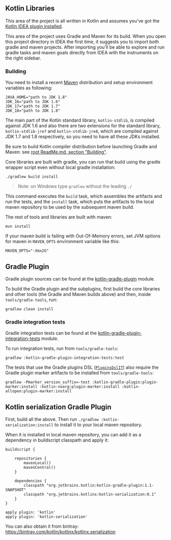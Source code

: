 ## Kotlin Libraries

This area of the project is all written in Kotlin and assumes you've got the [Kotlin IDEA plugin installed](../ReadMe.md#installing-plugin).

This area of the project uses Gradle and Maven for its build. When you open this project directory in IDEA the first time, it suggests you to import both gradle and maven projects. After importing you'll be able to explore and run gradle tasks and maven goals directly from IDEA with the instruments on the right sidebar.

### Building

You need to install a recent [Maven](http://maven.apache.org/) distribution and setup environment variables as following:

    JAVA_HOME="path to JDK 1.8"
    JDK_16="path to JDK 1.6"
    JDK_17="path to JDK 1.7"
    JDK_18="path to JDK 1.8"

The main part of the Kotlin standard library, `kotlin-stdlib`, is compiled against JDK 1.6 and also there are two extensions
for the standard library, `kotlin-stdlib-jre7` and `kotlin-stdlib-jre8`, which are compiled against JDK 1.7 and 1.8 respectively,
so you need to have all these JDKs installed.

Be sure to build Kotlin compiler distribution before launching Gradle and Maven: see [root ReadMe.md, section "Building"](../ReadMe.md#installing-plugin).

Core libraries are built with gradle, you can run that build using the gradle wrapper script even without local gradle installation:
    
    ./gradlew build install
    
> Note: on Windows type `gradlew` without the leading `./`
    
This command executes the `build` task, which assembles the artifacts and run the tests, and the `install` task, which puts the artifacts to the local maven repository to be used by the subsequent maven build.

The rest of tools and libraries are built with maven:

    mvn install

If your maven build is failing with Out-Of-Memory errors, set JVM options for maven in `MAVEN_OPTS` environment variable like this:

    MAVEN_OPTS="-Xmx2G"

## Gradle Plugin

Gradle plugin sources can be found at the [kotlin-gradle-plugin](tools/kotlin-gradle-plugin) module.

To build the Gradle plugin and the subplugins, first build the core libraries and other tools (the Gradle and Maven builds above) and then, inside `tools/gradle-tools`, run:

    gradlew clean install

### Gradle integration tests

Gradle integration tests can be found at the [kotlin-gradle-plugin-integration-tests](tools/kotlin-gradle-plugin-integration-tests) module.

To run integration tests, run from `tools/gradle-tools`:

    gradlew :kotlin-gradle-plugin-integration-tests:test
    
The tests that use the Gradle plugins DSL ([`PluginsDslIT`](https://github.com/JetBrains/kotlin/blob/master/libraries/tools/kotlin-gradle-plugin-integration-tests/src/test/kotlin/org/jetbrains/kotlin/gradle/PluginsDslIT.kt)) also require the Gradle plugin marker artifacts to be installed from `tools/gradle-tools`:

    gradlew -Pmarker_version_suffix=-test :kotlin-gradle-plugin:plugin-marker:install :kotlin-noarg:plugin-marker:install :kotlin-allopen:plugin-marker:install


## Kotlin serialization Gradle Plugin

First, build all the above. Then run `./gradlew :kotlin-serialization:install` to install it to your local maven repository.

When it is installed in local maven repository, you can add it as a dependency in buildscript classpath and apply it:

```
buildscript {

    repositories {
        mavenLocal()
        mavenCentral()
    }

    dependencies {
        classpath "org.jetbrains.kotlin:kotlin-gradle-plugin:1.1-SNAPSHOT"
        classpath "org.jetbrains.kotlinx:kotlin-serialization:0.1"
    }
}

apply plugin: 'kotlin'
apply plugin: 'kotlin-serialization'

```

You can also obtain it from bintray: https://bintray.com/kotlin/kotlinx/kotlinx.serialization